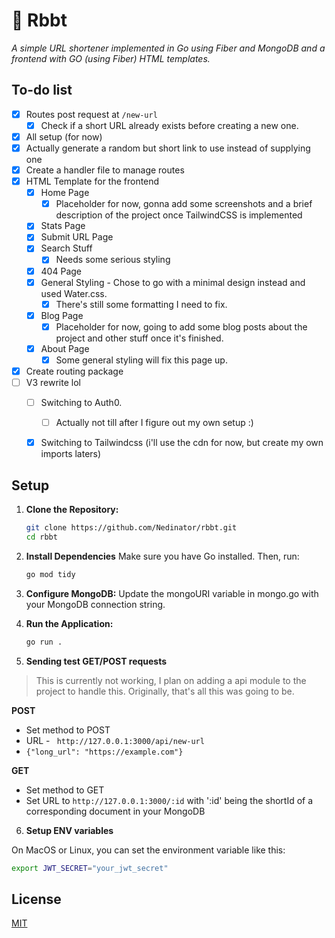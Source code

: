 # 🐸 Rbbt
*A simple URL shortener implemented in Go using Fiber and MongoDB and a frontend with GO (using Fiber) HTML templates.*

## To-do list

- [x] Routes post request at `/new-url`
    - [x] Check if a short URL already exists before creating a new one.
- [x] All setup (for now)
- [x] Actually generate a random but short link to use instead of supplying one
- [x] Create a handler file to manage routes
- [x] HTML Template for the frontend
    - [x] Home Page
        - [x] Placeholder for now, gonna add some screenshots and a brief description of the project once TailwindCSS is implemented
    - [x] Stats Page
    - [x] Submit URL Page
    - [x] Search Stuff
        - [x] Needs some serious styling
    - [x] 404 Page
    - [x] General Styling - Chose to go with a minimal design instead and used Water.css.
        - [x] There's still some formatting I need to fix.
    - [x] Blog Page
        - [x] Placeholder for now, going to add some blog posts about the project and other stuff once it's finished.
    - [x] About Page
        - [x] Some general styling will fix this page up.
- [x] Create routing package
- [ ] V3 rewrite lol
    - [ ] Switching to Auth0.
        - [ ] Actually not till after I figure out my own setup :)
    - [x] Switching to Tailwindcss (i'll use the cdn for now, but create my own imports laters)


## Setup

1. **Clone the Repository:**

   ```bash
   git clone https://github.com/Nedinator/rbbt.git
   cd rbbt
   ```

2. **Install Dependencies**
    Make sure you have Go installed. Then, run:
    ```bash
    go mod tidy
    ```

3. **Configure MongoDB:**
    Update the mongoURI variable in mongo.go with your MongoDB connection string.


4. **Run the Application:**

    ```bash
    go run .
    ```

5. **Sending test GET/POST requests**
> This is currently not working, I plan on adding a api module to the project to handle this. Originally, that's all this was going to be.

**POST**
- Set method to POST
- URL - ` http://127.0.0.1:3000/api/new-url`
- `{"long_url": "https://example.com"}`

**GET**

- Set method to GET
- Set URL to `http://127.0.0.1:3000/:id` with ':id' being the shortId of a corresponding document in your MongoDB

6. **Setup ENV variables**

On MacOS or Linux, you can set the environment variable like this:
```bash
export JWT_SECRET="your_jwt_secret"
```

## License
[MIT](https://choosealicense.com/licenses/mit/)
```
